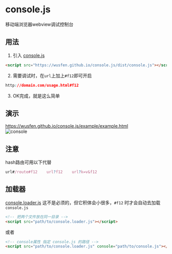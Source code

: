 # console.js
移动端浏览器webview调试控制台

## 用法
1. 引入 [console.js](https://wusfen.github.io/console.js/dist/console.js)  
```html
<script src="https://wusfen.github.io/console.js/dist/console.js"></script>
```
2. 需要调试时，在`url`上加上`#f12`即可开启
```css
http://domain.com/usage.html#f12
```
3. OK完成，就是这么简单


## 演示
https://wusfen.github.io/console.js/example/example.html  
![console](example/example.png)  


## 注意
hash路由可用以下代替
```javascript
url#/route#f12    url?f12    url?k=v&f12
 ```

## 加载器
[console.loader.js](https://wusfen.github.io/console.js/dist/console.loader.js) 
这不是必须的，但它积体会小很多，```#f12``` 时才会自动去加载 ```console.js```  

```html
<!-- 把两个文件放在同一目录 -->
<script src="path/to/console.loader.js"></script>
```
或者
```html
<!-- console属性 指定 console.js 的路径 -->
<script src="path/to/console.loader.js" console="path/to/console.js"></script>
```

